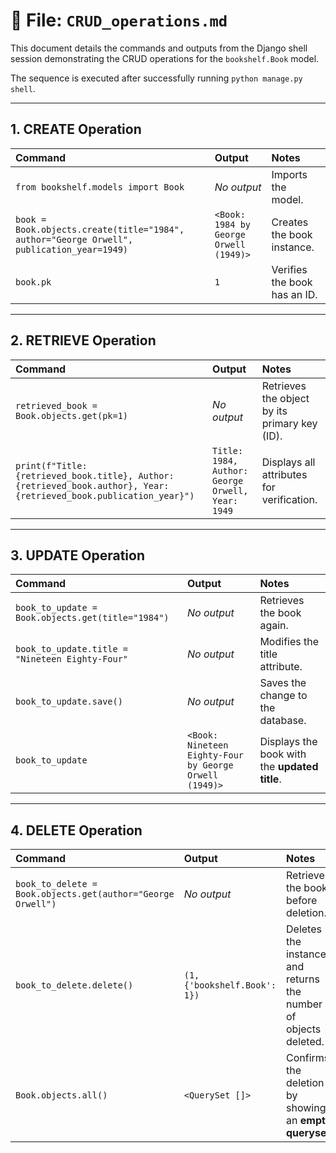 # 📝 File: `CRUD_operations.md`

This document details the commands and outputs from the Django shell session demonstrating the CRUD operations for the `bookshelf.Book` model.

The sequence is executed after successfully running `python manage.py shell`.

---

## 1. CREATE Operation

| Command | Output | Notes |
| :--- | :--- | :--- |
| `from bookshelf.models import Book` | *No output* | Imports the model. |
| `book = Book.objects.create(title="1984", author="George Orwell", publication_year=1949)` | `<Book: 1984 by George Orwell (1949)>` | Creates the book instance. |
| `book.pk` | `1` | Verifies the book has an ID. |

---

## 2. RETRIEVE Operation

| Command | Output | Notes |
| :--- | :--- | :--- |
| `retrieved_book = Book.objects.get(pk=1)` | *No output* | Retrieves the object by its primary key (ID). |
| `print(f"Title: {retrieved_book.title}, Author: {retrieved_book.author}, Year: {retrieved_book.publication_year}")` | `Title: 1984, Author: George Orwell, Year: 1949` | Displays all attributes for verification. |

---

## 3. UPDATE Operation

| Command | Output | Notes |
| :--- | :--- | :--- |
| `book_to_update = Book.objects.get(title="1984")` | *No output* | Retrieves the book again. |
| `book_to_update.title = "Nineteen Eighty-Four"` | *No output* | Modifies the title attribute. |
| `book_to_update.save()` | *No output* | Saves the change to the database. |
| `book_to_update` | `<Book: Nineteen Eighty-Four by George Orwell (1949)>` | Displays the book with the **updated title**. |

---

## 4. DELETE Operation

| Command | Output | Notes |
| :--- | :--- | :--- |
| `book_to_delete = Book.objects.get(author="George Orwell")` | *No output* | Retrieves the book before deletion. |
| `book_to_delete.delete()` | `(1, {'bookshelf.Book': 1})` | Deletes the instance and returns the number of objects deleted. |
| `Book.objects.all()` | `<QuerySet []>` | Confirms the deletion by showing an **empty queryset**. |
